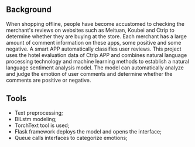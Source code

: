 
## Background
When shopping offline, people have become accustomed to checking the merchant's reviews on websites such as Meituan, Koubei and Ctrip to determine whether they are buying at the store.
Each merchant has a large amount of comment information on these apps, some positive and some negative. A smart APP automatically classifies user reviews.
This project uses the hotel evaluation data of Ctrip APP and combines natural language processing technology and machine learning methods to establish a natural language sentiment analysis model.
The model can automatically analyze and judge the emotion of user comments and determine whether the comments are positive or negative.

## Tools
- Text preprocessing;
- BiLstm modeling;
- TorchText tool is used;
- Flask framework deploys the model and opens the interface;
- Queue calls interfaces to categorize emotions;
